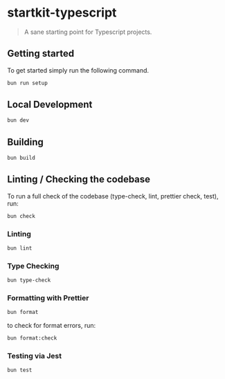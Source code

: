 # startkit-typescript

> A sane starting point for Typescript projects.

## Getting started

To get started simply run the following command.

```sh
bun run setup
```

## Local Development

```sh
bun dev
```

## Building

```sh
bun build
```

## Linting / Checking the codebase

To run a full check of the codebase (type-check, lint, prettier check, test), run:

```sh
bun check
```

### Linting

```sh
bun lint
```

### Type Checking

```sh
bun type-check
```

### Formatting with Prettier

```sh
bun format
```

to check for format errors, run:

```sh
bun format:check
```

### Testing via Jest

```sh
bun test
```
